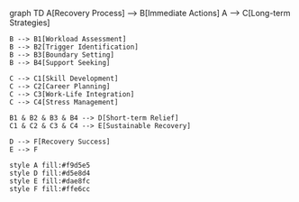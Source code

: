 graph TD
    A[Recovery Process] --> B[Immediate Actions]
    A --> C[Long-term Strategies]
    
    B --> B1[Workload Assessment]
    B --> B2[Trigger Identification]
    B --> B3[Boundary Setting]
    B --> B4[Support Seeking]
    
    C --> C1[Skill Development]
    C --> C2[Career Planning]
    C --> C3[Work-Life Integration]
    C --> C4[Stress Management]
    
    B1 & B2 & B3 & B4 --> D[Short-term Relief]
    C1 & C2 & C3 & C4 --> E[Sustainable Recovery]
    
    D --> F[Recovery Success]
    E --> F
    
    style A fill:#f9d5e5
    style D fill:#d5e8d4
    style E fill:#dae8fc
    style F fill:#ffe6cc
